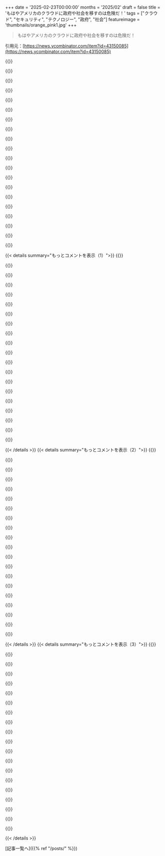 +++
date = '2025-02-23T00:00:00'
months = '2025/02'
draft = false
title = 'もはやアメリカのクラウドに政府や社会を移すのは危険だ！'
tags = ["クラウド", "セキュリティ", "テクノロジー", "政府", "社会"]
featureimage = 'thumbnails/orange_pink1.jpg'
+++

> もはやアメリカのクラウドに政府や社会を移すのは危険だ！

引用元：[https://news.ycombinator.com/item?id=43150085](https://news.ycombinator.com/item?id=43150085)

{{<matomeQuote body="この記事の著者であるBert Hubertは普通の活動家やLinuxハッカーとは違って、政府のITコンサルタント経験もあり、技術と政府の両方を理解している貴重な存在。彼の影響でオランダやEUの政府がアメリカのクラウドから移行するきっかけになればいいなと思ってる。" userName="skrebbel" createdAt="2025-02-23T18:28:47" color="#ff5733">}}

{{<matomeQuote body="活動家たちの声を無視する政府を責める気はないが、脅威は15年前から明白だったと思う。最近のアメリカの政権交代で行動に移る準備ができたのかもだが、懸念材料も多い。特に経済的な影響があれば政府が求められる対応をするか疑問だ。" userName="fasbiner" createdAt="2025-02-24T02:18:54" color="#ff5733">}}

{{<matomeQuote body="最近のアメリカの影響がヨーロッパの政治思想に大きな影響を与えたと思う。具体的な変化は時間がかかるだろうが、今こそヨーロッパがアメリカの技術依存を断ち切るチャンスだと感じる。" userName="skrebbel" createdAt="2025-02-24T09:16:31" color="#ff5c5c">}}

{{<matomeQuote body="EUのクラウドベンダーで次の条件を満たすところはあるの？<br>コンピュートやストレージ、DB、ユーザ管理、SDN、構成管理、秘密管理、CDN、DNS、ドメインと証明書登録、メール/SMS、メッセージブローカ、ストリーミングブローカ。" userName="jerjerjer" createdAt="2025-02-24T20:46:33" color="">}}

{{<matomeQuote body="基本的なセキュリティ対策とオープンスタンダードを使っていれば、ユーロクラウドへの移行は簡単だったはず。心配する必要はないと思うけど、そうでないなら多くの人が責任を問われるべき。" userName="Recurecur" createdAt="2025-02-24T07:03:05" color="">}}

{{<matomeQuote body="どうしてアメリカの技術を捨てるコストが15年前に比べて100-1000倍も上がってると思うの？以前はアメリカの製品がヨーロッパのビジネスには欠かせなかったし、サーバーやデスクトップでも使われてたから。" userName="jononor" createdAt="2025-02-24T16:31:27" color="">}}

{{<matomeQuote body="移行先はどこ？ScalewayやUpCloudといったEUのクラウドプロバイダーは比較できる？従来のアプリを移すのは難しいと思うし、ユニオンが支援しなければ無理だろうな。" userName="Mossy9" createdAt="2025-02-23T18:54:29" color="#ff5733">}}

{{<matomeQuote body="ITの世界から言わせてもらえば、最初からクラウド特有のものを使わないべき。移行時のコストを考えれば、標準的な方法でできるかを常に考えるべき。Azure Functionsのようなものも、インフラを管理するなら標準的なツールにする必要がある。" userName="stego-tech" createdAt="2025-02-24T02:21:17" color="#ff33a1">}}

{{<matomeQuote body="VMやDockerコンテナにこだわっても、ネットワーキングは簡単じゃない。AzureやAWSのネットワークは考え方が全然違うし、特にセキュリティ面は大変。" userName="smackeyacky" createdAt="2025-02-24T08:05:21" color="#ff5733">}}

{{<matomeQuote body="複雑なネットワークインフラが必要ならシンプルなプロキシやネットワーク分割で対処できることも多い。他にどんな特別な機能を考えてるの？AWSで使ってたけど、今は自分でホスティングしてる。" userName="raxxorraxor" createdAt="2025-02-24T12:29:58" color="">}}

{{<matomeQuote body="どこに移すって？自国のデータセンターを作って、クラウド環境を構築するのは難しくないし、オープンソースのクラウドも割合簡単。80％のソフトはOSSで揃ってて、残りはプロプライエタリやカスタム。すでに複数のプロバイダーがOpenStackを使った“公共クラウド”を提供してるのに、みんな有名なプロバイダーを使うのは何でだろうね？" userName="0xbadcafebee" createdAt="2025-02-24T02:17:20" color="">}}

{{<matomeQuote body="OpenStackを運営してる者として、いくつか指摘しておくね。Telco以外でOpenStackはほぼ終わってるし、みんな次のステップを考えてる。プロダクト間の互換性が悪くて、カスタマーエクスペリエンスが最悪なんだ。DOやHetznerの方が優れてるで。" userName="busterarm" createdAt="2025-02-24T15:18:47" color="#ff5733">}}

{{<matomeQuote body="実際にOpenStackの顧客として使ってみた感じ、機能はDOやHetznerよりも充実してる。APIもオープンだし、単にIaaSが必要なら必要ないけど。OpenStackの維持は大変だけど、運営してくれるならお金払う価値はあるね。" userName="0xbadcafebee" createdAt="2025-02-24T15:57:33" color="">}}

{{<matomeQuote body="OpenStackの顧客としての経験はあまり快適じゃないね。いつもトラブル続きで、サポートチケットが山ほど溜まってる。" userName="busterarm" createdAt="2025-02-24T17:09:54" color="">}}

{{<matomeQuote body="サポートチケットの山とムスカやアメリカの王による信頼の管理、どちらがマシかな？多くの開発者はチケットの問題に向き合う方が楽だと思うかもしれない。" userName="evolve2k" createdAt="2025-02-24T19:53:26" color="">}}

{{<matomeQuote body="＞OpenStackは互換性が悪く、ドキュメントも不足している。客の体験は最悪なんだ。別のソリューションの犠牲者になったんだね。OpenStackはつまらなくはないけど、ドキュメントがしっかりしてて、REST APIやRPCでつながる部品の集合なんだ。多くの企業がまだOpenStack使ってるし、移行も比較的楽しめるよ。" userName="nyrikki" createdAt="2025-02-24T18:32:09" color="">}}

{{<matomeQuote body="違う、全くそうじゃない。複雑さの問題じゃなくて、OpenStackの開発者によるバグや問題の多さが問題なんだ。例えば、CinderのAPIでエラーが出ることも多いから、開発のプロセスが甘いんだよ。" userName="busterarm" createdAt="2025-02-24T19:16:32" color="">}}

{{<matomeQuote body="面白い、情報をありがとう！OpenStackプロバイダーのリンク、持ってる経験を教えてくれない？" userName="Mossy9" createdAt="2025-02-24T05:36:04" color="">}}

{{<matomeQuote body="Rackspaceは典型的なプロバイダーで、本当に最低だった。実際に見たのは内部のOpenStackだったけど、プロバイダーは独自に構築することが多かったね。" userName="matt-p" createdAt="2025-02-24T09:23:39" color="">}}

{{<matomeQuote body="Scalewayはこの手の用途にはかなり良い代替品だと思う。サーバーレス機能やオブジェクトストレージなど、管理されたサービスが揃ってるからね。" userName="buildfocus" createdAt="2025-02-23T19:25:35" color="#45d325">}}

{{< details summary="もっとコメントを表示（1）">}}
{{<matomeQuote body="Scalewayは残念ながら信頼性がかなり悪くて、ここ数年大きな障害が年に数回あったんだ。新しいCTOが改善に力を入れているらしいから期待はしてるけど、便利だからこそなんとか頑張ってほしい。" userName="neoromantique" createdAt="2025-02-23T21:53:25" color="">}}

{{<matomeQuote body="OpenFaaSやKnativeが選択肢になるよ。特にKnativeはKubernetesに直接触れずにアプリを扱えるから便利。でも、主要なクラウドプロバイダーから離れるためには投資が必要だから、その点は気をつけてね。" userName="kefirlife" createdAt="2025-02-23T19:41:18" color="">}}

{{<matomeQuote body="チームが必要になるけど、ここでは人材は問題ないよ。ただ、時間とお金がかなりかかるから注意が必要。kubernetesやOpenFaaSだけじゃなくて、ストレージやデータベースも考えないといけないから、全体的にかなりの作業になると思う。" userName="matt-p" createdAt="2025-02-23T21:02:08" color="">}}

{{<matomeQuote body="OpenStackはKVMやネットワーク、オーケストレーションができるし、ストレージはcephが一般的だよ。DBの管理は少し手間がかかるけど、必要な機能はほぼカバーできると思うよ。オープンソースだしね。" userName="sekh60" createdAt="2025-02-23T21:28:52" color="#38d3d3">}}

{{<matomeQuote body="AWSのEBSボリュームは、io2以外のモデルは年間故障率が0.2%なんだ。1000個使ってたら、統計では2個は失われる計算だね。io2は0.001%だけど、完全にゼロではない。" userName="champtar" createdAt="2025-02-23T21:44:35" color="">}}

{{<matomeQuote body="Googleが地元のオペレーションパートナーにソフトウェアスタックを提供するプランを進めてるみたい。でも、コードの検証ができないから、やっぱりリスクはあるよね。" userName="anon84873628" createdAt="2025-02-23T19:47:06" color="">}}

{{<matomeQuote body="記事にあったけど、>「EU内の特別なサーバーで安心できる」と思うのは幻想なんだ。問題はバックドアじゃなくて、アメリカ政府がGoogleに指示を出せば、従わざるを得ないってこと。" userName="decimalenough" createdAt="2025-02-23T20:05:01" color="#ff5c5c">}}

{{<matomeQuote body="その国の司法管轄内で運営されているならそうだね。国外のシステムには同じ政策は及ばないから、セキュアなソリューションが提供されることがあるよ。" userName="Sparkyte" createdAt="2025-02-24T02:41:21" color="">}}

{{<matomeQuote body="それはちょっと無邪気だと思う。もしアメリカ政府がGoogleに国際サイトを全部シャットダウンしろと言ったら、サーバーがどこにあろうと関係ないと思うしね。今の政府に依存するのもリスクがあるよ。" userName="jmye" createdAt="2025-02-24T03:21:01" color="#ff5c5c">}}

{{<matomeQuote body="その国の政府がローカル企業にアメリカの親会社と分離させることもある。地域のサーバーは大抵ローカル子会社が持っているから、複雑な問題だよね。" userName="withinboredom" createdAt="2025-02-24T16:36:11" color="">}}

{{<matomeQuote body="そんなことないよ。この手のクラウドサービスはGoogleやアメリカに帰らないのが特徴なんだから。サポートはパートナー次第だけど、急にサービス停止されることはないよ。" userName="jankeymeulen" createdAt="2025-02-23T20:33:58" color="">}}

{{<matomeQuote body="Googleがそれを停止できないなら、なんで彼らに金を払うの？お金がかかるなら、そのルートを今やればいいじゃん。結局、顧客が将来の時間を支配できるようにするためにこのセットアップがあるはずなのに、ただ無駄じゃない？" userName="saghm" createdAt="2025-02-23T23:15:08" color="">}}

{{<matomeQuote body="フランスにはGoogleとThalesのパートナーシップであるサイトがあって、Thalesが90％を持ち、データセンターを管理してるんだ。数ヶ月後に稼働予定で、AWSから移行する予定だよ。" userName="fclairamb" createdAt="2025-02-24T06:57:01" color="#ff5733">}}

{{<matomeQuote body="クラウド特有のアプリ（Azure functionsなど）はどうするの？作らない方がいい。その会社に縛られるのは危険だし、移行コストは実際には見積もられているより低いよ。" userName="riehwvfbk" createdAt="2025-02-23T20:01:12" color="#ff5733">}}

{{<matomeQuote body="気持ちはわかるけど、オランダ人としてはアメリカのクラウドにデータが移行されることよりも、政府が自分たちでIT関連のことをする方が心配っていうね。失敗したプロジェクトのリストを見てもそのスキルがないのが分かる。" userName="speleding" createdAt="2025-02-24T11:12:06" color="">}}

{{<matomeQuote body="それは失敗ばかり聞いているからでしょ。" userName="28304283409234" createdAt="2025-02-24T11:59:52" color="">}}

{{<matomeQuote body="言いたいのは、本当に誠実じゃない平行構築をやめるべきってこと。ヨーロッパは消費者テック業界を育てたいだけ。Google Analyticsなんかは模倣するのが難しいし、アメリカの技術企業には規制が通用してない。結局は高いタリフを課して市場を変えたいだけ。" userName="cavisne" createdAt="2025-02-23T21:14:41" color="#45d325">}}

{{<matomeQuote body="あなたの言うことは本当だけど、競争力を持つためには安くていいサービスが必要なのに、価格を上げるのは健全なエコシステムの対策とは言えない。EU市民はプライバシーを大事にしているけど、アメリカの裁判所での不利を心配する声も聞くから、データ共有協定も意味があると思う。" userName="pm3003" createdAt="2025-02-23T21:47:53" color="">}}

{{<matomeQuote body="それってObama政権やBiden政権に影響力があるってこと？" userName="grandempire" createdAt="2025-02-23T20:24:34" color="">}}

{{<matomeQuote body="秘密をクラウドに移すことなんて、最初から安全じゃなかったよね。アメリカ政府が自分たちの秘密をクラウドに移してるのを未だに信じられない。ハードウェアを持ってる人から秘密は守れないっての。" userName="pclmulqdq" createdAt="2025-02-23T16:07:21" color="#ff5c5c">}}


{{< /details >}}
{{< details summary="もっとコメントを表示（2）">}}
{{<matomeQuote body="アメリカは独自の物理的なクラウドを運用していて、大きなクラウド企業が設計してる。公的なクラウドではデータセンターが政府の審査を受けてて、地域ごとに許可が異なるんだ。アメリカのクラウド利用は他国より進んでいて、技術的な要件が足かせになってるところもある。" userName="jandrewrogers" createdAt="2025-02-23T16:39:29" color="#ff5c5c">}}

{{<matomeQuote body="この意見は重要だね。私の近くにはGoogleの巨大なクラウド倉庫があって、米政府用のサーバーがあるよ。Googleの契約による電力供給や物理的なセキュリティを利用できるし、サーバーの安全性も保たれてる。" userName="vimbtw" createdAt="2025-02-23T19:53:37" color="#ff5733">}}

{{<matomeQuote body="他の国がクラウドに慎重なのは、主要なクラウドプロバイダーがアメリカの会社だから。NSAはアメリカ企業を情報セキュリティの武器として利用してきた長い歴史があるからね。" userName="KennyBlanken" createdAt="2025-02-23T19:28:26" color="">}}

{{<matomeQuote body="イスラエルについてはCheck Pointのファイアウォールとか、Express VPNを持っている会社を挙げるかな。" userName="red-iron-pine" createdAt="2025-02-24T18:52:11" color="">}}

{{<matomeQuote body="物理的な隔離は、ここでの懸念にはあんまり関係ないんじゃない？ヨーロッパの主な心配は、ランダムな人がサーバーからハードディスクを抜くことじゃないから。" userName="dataflow" createdAt="2025-02-23T19:21:31" color="">}}

{{<matomeQuote body="技術の問題じゃなくて、米国のCloud Actが多くの進展を妨げてるんだ。ここにいる信頼できる技術者は、米国のクラウドプロバイダーを信用してないよ。" userName="radicalbyte" createdAt="2025-02-23T20:07:17" color="#ff5c5c">}}

{{<matomeQuote body="ドイツのクラウドも同じで、Azure StackをDeutsche Telekomの子会社が運営してるはずだよ。" userName="tremon" createdAt="2025-02-26T16:35:54" color="">}}

{{<matomeQuote body="アメリカ政府は自分たち専用のGOVクラウドデータセンターを持ってる。AzureやAWSが運営してるけど、使用に制限があるから、あまり公にはされてない。" userName="rapatel0" createdAt="2025-02-23T16:54:14" color="#ff5733">}}

{{<matomeQuote body="主要なクラウドベンダー（Azure、AWS、GCP、Oracle）は、GovCloud地域に加えて、エアギャップ地域も持ってるよ。" userName="locusofself" createdAt="2025-02-24T00:05:04" color="">}}

{{<matomeQuote body="AmazonやMicrosoftって、政府のデータに対して興味を持ってるんじゃないかって話だよね、普通は関わっちゃいけないのに。" userName="ocdtrekkie" createdAt="2025-02-23T17:47:10" color="#785bff">}}

{{<matomeQuote body="政府はAmazonやMicrosoftに対して色んな圧力をかける力を持ってるけど、EUの政府はそんなの持ってないってことだ。" userName="aprilthird2021" createdAt="2025-02-23T18:05:24" color="">}}

{{<matomeQuote body="役所で扱う人が前にAmazonやMicrosoftにいたり、また戻ったりするって考えたら、政府に圧力なんてないようなもんだよ。政府は逆にこれらの企業を他と比べるための道具だし。" userName="pessimizer" createdAt="2025-02-23T23:03:03" color="">}}

{{<matomeQuote body="米国政府の圧力：20万ドルの罰金、控訴可能。" userName="_DeadFred_" createdAt="2025-02-23T18:53:55" color="">}}

{{<matomeQuote body="米国政府の圧力：FISAの秘密裁判、刑務所行き。" userName="tyre" createdAt="2025-02-23T19:39:37" color="">}}

{{<matomeQuote body="この施設のHSMに触れたら、消えたような気分になれるよ。" userName="overstay8930" createdAt="2025-02-23T20:47:39" color="">}}

{{<matomeQuote body="今の政府とじゃ無理だね。" userName="userbinator" createdAt="2025-02-23T20:59:44" color="">}}

{{<matomeQuote body="”あんたの持ってる独占、なかなかいいね。Commerce省に調査されちゃうと厄介だよ。”" userName="int_19h" createdAt="2025-02-27T01:39:35" color="">}}

{{<matomeQuote body="そうだね、私も賛成。データの重要性を考えると、一般市民が「データが静止している状態」の原則を理解してないのが不思議。" userName="ivanmontillam" createdAt="2025-02-23T17:13:02" color="#45d325">}}

{{<matomeQuote body="じゃあ、アメリカはTikTokを禁止する権利を持ってるの？" userName="cscurmudgeon" createdAt="2025-02-23T20:13:56" color="">}}

{{<matomeQuote body="いや、それは行き過ぎだよ。国民がデータを勝手に渡したいならそれは彼らの権利だし、せいぜい米国政府はその危険性を教育するべき。まあ、政府関係者はデータ損失防止策を講じるべきだと思うけど。公衆の健康の問題なら禁止しても良いが、Metaの影響力があるから無理だろうね。データ管理の問題でTikTokを制限するのは行き過ぎだよ。TikTokのユーザーがInstagramよりもTikTokを選ぶのは彼らの自由だ。" userName="ivanmontillam" createdAt="2025-02-23T20:35:52" color="">}}


{{< /details >}}
{{< details summary="もっとコメントを表示（3）">}}
{{<matomeQuote body="米国政府の秘密は常に契約業者によって保持されている。典型的な政府の秘密はLockheed Martinが設計した飛行機の計画みたいなものでしょ。" userName="closeparen" createdAt="2025-02-23T16:36:48" color="">}}

{{<matomeQuote body="Elon Muskが全データにアクセスするなんて、怖いよ。彼の選挙に対するプロパガンダ装置を考えると恐ろしい。" userName="zombiwoof" createdAt="2025-02-23T19:34:16" color="#ff33a1">}}

{{<matomeQuote body="保守派に向けたプロパガンダがあった時、そんなに恐れてた？今はあまり過激じゃなくて、他の意見も受け入れられるようになった。" userName="DamnYuppie" createdAt="2025-02-24T16:13:46" color="">}}

{{<matomeQuote body="セキュリティは単純に“安全”と“危険”の二元論じゃないよ。" userName="rcpt" createdAt="2025-02-23T16:28:14" color="">}}

{{<matomeQuote body="世界中がSnowdenやWikileaks Vault 7でNSAやCIAの大規模なスパイの証拠を知ってる。政府の秘密を米国のクラウドに移すなんて、12年以上前から狂ってる。" userName="dmantis" createdAt="2025-02-23T16:31:27" color="#785bff">}}

{{<matomeQuote body="https://www.usenix.org/system/files/1401_08-12_mickens.pdf まあ、魔法のアミュレットでも手に入れたらいいんじゃない？" userName="rcpt" createdAt="2025-02-23T16:42:38" color="">}}

{{<matomeQuote body="いいね、アップロードする前に全部暗号化して、鍵はクライアント側に置いておこう。親が言ってる通りじゃない？安全/安全でないの二元論は誰にも役立たないよ。" userName="raverbashing" createdAt="2025-02-23T16:41:06" color="#38d3d3">}}

{{<matomeQuote body="暗号化されたデータの計算が、すぐに解決できたなんて知らなかったよ。" userName="ta988" createdAt="2025-02-23T17:33:25" color="">}}

{{<matomeQuote body="もしかして限界を知ってるの？知らない人のために、その技術についてはここを見てね： https://en.m.wikipedia.org/wiki/Homomorphic_encryption" userName="erikerikson" createdAt="2025-02-23T19:19:02" color="">}}

{{<matomeQuote body="政府の秘密については、どこまで隠すべきかっていうのは難しい問題だよね。一部は隠す必要があると思うけど、過剰な秘密主義は危険だと思うんだ。確かに機密情報は守るべきだけど、隠さなくてもいいことまで隠すのは良くないよ。" userName="cogman10" createdAt="2025-02-23T17:39:21" color="#45d325">}}

{{<matomeQuote body="FOIAのおかげで、アメリカ政府はかなり透明性がある民主主義なんだよね。これが他の国でも模倣されるようになったくらいに。" userName="Andrex" createdAt="2025-02-23T19:07:38" color="">}}

{{<matomeQuote body="政府用のクラウドの仕組みをちゃんと理解してないんじゃないかな。GovCloudは敏感なデータや制御された非機密情報を管理するために使われているらしいよ。アメリカ政府が機密情報を企業のクラウドに入れるとは思えない。でも機密でない情報は多々あるから、その辺は必要なんじゃないかな。" userName="dangus" createdAt="2025-02-23T16:43:43" color="#ff33a1">}}

{{<matomeQuote body="機密情報用のクラウド環境もちゃんとあるから、見てみた方がいいよ。アメリカには特化したクラウドサービスがあって、そこでは変なことは起きにくい。" userName="thesuperbigfrog" createdAt="2025-02-23T17:36:53" color="">}}

{{<matomeQuote body="ハードウェアを持っている人には秘密は守れないけど、物理的に国内に置かれてて、クラウド業者の従業員が見張られている場合はどうなの？それは主権クラウドと呼ばれて、すべてのクラウド業者がやってることなんだよ。" userName="breadwinner" createdAt="2025-02-23T17:10:10" color="">}}

{{<matomeQuote body="でも、アメリカの法律はそこにも及ぶんじゃないかな、アメリカの会社が所有していたら。" userName="tpm" createdAt="2025-02-23T17:12:01" color="">}}

{{<matomeQuote body="SSDを持っている人からあなたの秘密を守ることはできるじゃん、それが暗号化の目的なんだから。" userName="whimsicalism" createdAt="2025-02-23T16:55:46" color="">}}

{{<matomeQuote body="元の発言をただのデータ保存に縮小してる気がするけど、ハードウェアとはデータの保管だけじゃないってことだからね。もし暗号化されてないデータがAWSを通ってしまったら、それはアクセスできることになってしまう。" userName="ncallaway" createdAt="2025-02-23T17:08:26" color="#38d3d3">}}

{{<matomeQuote body="「政府が秘密をクラウドに移すことは安全じゃない」って言ってるけど、これはデータ移動に関することじゃないの？" userName="whimsicalism" createdAt="2025-02-23T18:27:08" color="">}}

{{<matomeQuote body="それは全く完璧なものではないね。" userName="TechDebtDevin" createdAt="2025-02-23T17:07:47" color="">}}

{{<matomeQuote body="これは新しいことじゃなくて、Microsoftがフランス政府と合意を結んでBleuっていう主権クラウドを作ったんだよ。これはOrangeとCapgeminiがAzureとMicrosoft 365の技術を使って運営するんだ。ドイツ政府も似たようなことをして、SAPとArvato Systemsが運営するDelos Cloudを始めたんだ。" userName="pedropaulovc" createdAt="2025-02-23T17:38:02" color="#785bff">}}


{{< /details >}}


[記事一覧へ]({{% ref "/posts/" %}})
